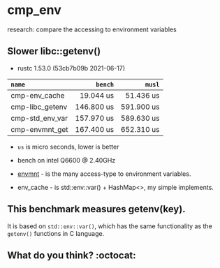 # cmp_env
research: compare the accessing to environment variables

## Slower libc::getenv()

- rustc 1.53.0 (53cb7b09b 2021-06-17)

|         `name`          |   `bench`   |   `musl`    |
|:------------------------|------------:|------------:|
| cmp-env_cache           |   19.044 us |   51.436 us |
| cmp-libc_getenv         |  146.800 us |  591.900 us |
| cmp-std_env_var         |  157.970 us |  589.630 us |
| cmp-envmnt_get          |  167.400 us |  652.310 us |

- `us` is micro seconds, lower is better
- bench on intel Q6600 @ 2.40GHz

- [envmnt](https://crates.io/crates/envmnt) - is the many access-type to environment variables.
- env_cache - is std::env::var() + HashMap<>, my simple implements.

## This benchmark measures getenv(key).

It is based on `std::env::var()`, which has the same functionality
as the `getenv()` functions in C language.

## What do you think? :octocat:
